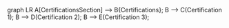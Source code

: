 graph LR
A[CertificationsSection] --> B{Certifications};
B --> C(Certification 1);
B --> D(Certification 2);
B --> E(Certification 3);
